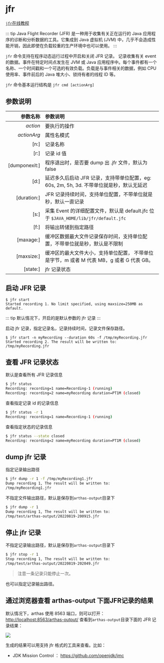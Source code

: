 # jfr

[`jfr`在线教程](https://arthas.aliyun.com/doc/arthas-tutorials.html?language=cn&id=command-jfr)

::: tip
Java Flight Recorder (JFR) 是一种用于收集有关正在运行的 Java 应用程序的诊断和分析数据的工具。它集成到 Java 虚拟机 (JVM) 中，几乎不会造成性能开销，因此即使在负载较重的生产环境中也可以使用。
:::

`jfr` 命令支持在程序动态运行过程中开启和关闭 JFR 记录。 记录收集有关 event 的数据。事件在特定时间点发生在 JVM 或 Java 应用程序中。每个事件都有一个名称、一个时间戳和一个可选的有效负载。负载是与事件相关的数据，例如 CPU 使用率、事件前后的 Java 堆大小、锁持有者的线程 ID 等。

`jfr` 命令基本运行结构是 `jfr cmd [actionArg]`

## 参数说明

|      参数名称 | 参数说明                                                                                  |
| ------------: | :---------------------------------------------------------------------------------------- |
|      _action_ | 要执行的操作                                                                              |
|   _actionArg_ | 属性名模式                                                                                |
|          [n:] | 记录名称                                                                                  |
|          [r:] | 记录 id 值                                                                                |
| [dumponexit:] | 程序退出时，是否要 dump 出 .jfr 文件，默认为 false                                        |
|          [d:] | 延迟多久后启动 JFR 记录，支持带单位配置，eg: 60s, 2m, 5h, 3d. 不带单位就是秒，默认无延迟  |
|   [duration:] | JFR 记录持续时间，支持单位配置，不带单位就是秒，默认一直记录                              |
|          [s:] | 采集 Event 的详细配置文件，默认是 default.jfc 位于 `$JAVA_HOME/lib/jfr/default.jfc`       |
|          [f:] | 将输出转储到指定路径                                                                      |
|     [maxage:] | 缓冲区数据最大文件记录保存时间，支持单位配置，不带单位就是秒，默认是不限制                |
|    [maxsize:] | 缓冲区的最大文件大小，支持单位配置， 不带单位是字节，m 或者 M 代表 MB，g 或者 G 代表 GB。 |
|      [state:] | jfr 记录状态                                                                              |

## 启动 JFR 记录

```
$ jfr start
Started recording 1. No limit specified, using maxsize=250MB as default.
```

::: tip
默认情况下，开启的是默认参数的 jfr 记录
:::

启动 jfr 记录，指定记录名，记录持续时间，记录文件保存路径。

```
$ jfr start -n myRecording --duration 60s -f /tmp/myRecording.jfr
Started recording 2. The result will be written to:
/tmp/myRecording.jfr
```

## 查看 JFR 记录状态

默认是查看所有 JFR 记录信息

```bash
$ jfr status
Recording: recording=1 name=Recording-1 (running)
Recording: recording=2 name=myRecording duration=PT1M (closed)
```

查看指定记录 id 的记录信息

```bash
$ jfr status -r 1
Recording: recording=1 name=Recording-1 (running)
```

查看指定状态的记录信息

```bash
$ jfr status --state closed
Recording: recording=2 name=myRecording duration=PT1M (closed)
```

## dump jfr 记录

指定记录输出路径

```bash
$ jfr dump -r 1 -f /tmp/myRecording1.jfr
Dump recording 1, The result will be written to:
/tmp/myRecording1.jfr
```

不指定文件输出路径，默认是保存到`arthas-output`目录下

```bash
$ jfr dump -r 1
Dump recording 1, The result will be written to:
/tmp/test/arthas-output/20220819-200915.jfr
```

## 停止 jfr 记录

不指定记录输出路径，默认是保存到`arthas-output`目录下

```bash
$ jfr stop -r 1
Stop recording 1, The result will be written to:
/tmp/test/arthas-output/20220819-202049.jfr
```

> 注意一条记录只能停止一次。

也可以指定记录输出路径。

## 通过浏览器查看 arthas-output 下面JFR记录的结果

默认情况下，arthas 使用 8563 端口，则可以打开： [http://localhost:8563/arthas-output/](http://localhost:8563/arthas-output/) 查看到`arthas-output`目录下面的 JFR 记录结果：

![](https://arthas.aliyun.com/doc/_images/arthas-output-recording.png)


生成的结果可以用支持 jfr 格式的工具来查看。比如：

- JDK Mission Control ： https://github.com/openjdk/jmc
